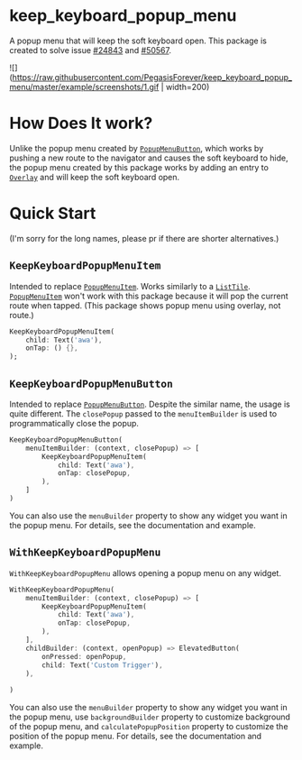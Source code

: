 # keep_keyboard_popup_menu

A popup menu that will keep the soft keyboard open. This package is created to solve issue [#24843](https://github.com/flutter/flutter/issues/24843) and [#50567](https://github.com/flutter/flutter/issues/50567).

![](https://raw.githubusercontent.com/PegasisForever/keep_keyboard_popup_menu/master/example/screenshots/1.gif | width=200)

# How Does It work?

Unlike the popup menu created by [`PopupMenuButton`](https://api.flutter.dev/flutter/material/PopupMenuButton-class.html), which works by pushing
a new route to the navigator and causes the soft keyboard to hide, the popup
menu created by this package works by adding an entry to
[`Overlay`](https://api.flutter.dev/flutter/widgets/Overlay-class.html) and will keep the soft keyboard open.

# Quick Start

(I'm sorry for the long names, please pr if there are shorter alternatives.)

## `KeepKeyboardPopupMenuItem`

Intended to replace [`PopupMenuItem`](https://api.flutter.dev/flutter/material/PopupMenuItem-class.html). Works similarly to a [`ListTile`](https://api.flutter.dev/flutter/material/ListTile-class.html). [`PopupMenuItem`](https://api.flutter.dev/flutter/material/PopupMenuItem-class.html) won't work with this package because it will pop the current route when tapped. (This package shows popup menu using overlay, not route.)

```dart
KeepKeyboardPopupMenuItem(
    child: Text('awa'),
    onTap: () {},
);
```

## `KeepKeyboardPopupMenuButton`

Intended to replace [`PopupMenuButton`](https://api.flutter.dev/flutter/material/PopupMenuButton-class.html). Despite the similar name, the usage is quite different. The `closePopup` passed to the `menuItemBuilder` is used to programmatically close the popup.

```dart
KeepKeyboardPopupMenuButton(
    menuItemBuilder: (context, closePopup) => [
        KeepKeyboardPopupMenuItem(
            child: Text('awa'),
            onTap: closePopup,
        ),
    ]
)
```

You can also use the `menuBuilder` property to show any widget you want in the popup menu. For details, see the documentation and example.

## `WithKeepKeyboardPopupMenu`

`WithKeepKeyboardPopupMenu` allows opening a popup menu on any widget.

```dart
WithKeepKeyboardPopupMenu(
    menuItemBuilder: (context, closePopup) => [
        KeepKeyboardPopupMenuItem(
            child: Text('awa'),
            onTap: closePopup,
        ),
    ],
    childBuilder: (context, openPopup) => ElevatedButton(
        onPressed: openPopup,
        child: Text('Custom Trigger'),
    ),
    
)
```

You can also use the `menuBuilder` property to show any widget you want in the popup menu, use `backgroundBuilder` property to customize background of the popup menu, and `calculatePopupPosition` property to customize the position of the popup menu. For details, see the documentation and example.
